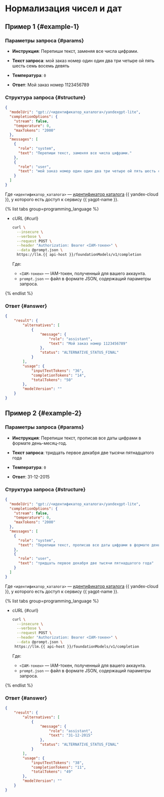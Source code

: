 # Нормализация чисел и дат

## Пример 1 {#example-1}

### Параметры запроса {#params}

* **Инструкция**: Перепиши текст, заменяя все числа цифрами.

* **Текст запроса**: мой заказ номер один один два три четыре ой пять шесть семь восемь девять

* **Температура**: `0`

* **Ответ**: Мой заказ номер 1123456789

### Структура запроса {#structure}

```json
{
  "modelUri": "gpt://<идентификатор_каталога>/yandexgpt-lite",
  "completionOptions": {
    "stream": false,
    "temperature": 0,
    "maxTokens": "2000"
  },
  "messages": [
    {
      "role": "system",
      "text": "Перепиши текст, заменяя все числа цифрами."
    },
    {
      "role": "user",
      "text": "мой заказ номер один один два три четыре ой пять шесть семь восемь девять"
    }
  ]
}
```

Где `<идентификатор_каталога>` — [идентификатор каталога](../../resource-manager/operations/folder/get-id.md) {{ yandex-cloud }}, у которого есть доступ к сервису {{ yagpt-name }}.

{% list tabs group=programming_language %}

- cURL {#curl}

    ```bash
    curl \
      --insecure \
      --verbose \
      --request POST \
      --header "Authorization: Bearer <IAM-токен>" \
      --data @prompt.json \
      https://llm.{{ api-host }}/foundationModels/v1/completion
    ```

	Где:

	* `<IAM-токен>` — IAM-токен, полученный для вашего аккаунта.
	* `prompt.json` — файл в формате JSON, содержащий параметры запроса.

{% endlist %}

### Ответ {#answer}

```json
{
    "result": {
        "alternatives": [
            {
                "message": {
                    "role": "assistant",
                    "text": "Мой заказ номер 1123456789"
                },
                "status": "ALTERNATIVE_STATUS_FINAL"
            }
        ],
        "usage": {
            "inputTextTokens": "36",
            "completionTokens": "14",
            "totalTokens": "50"
        },
        "modelVersion": ""
    }
}
```

## Пример 2 {#example-2}

### Параметры запроса {#params}

* **Инструкция**: Перепиши текст, прописав все даты цифрами в формате день-месяц-год.

* **Текст запроса**: тридцать первое декабря две тысячи пятнадцатого года

* **Температура**: `0`

* **Ответ**: 31-12-2015

### Структура запроса {#structure}

```json
{
  "modelUri": "gpt://<идентификатор_каталога>/yandexgpt-lite",
  "completionOptions": {
    "stream": false,
    "temperature": 0,
    "maxTokens": "2000"
  },
  "messages": [
    {
      "role": "system",
      "text": "Перепиши текст, прописав все даты цифрами в формате день-месяц-год."
    },
    {
      "role": "user",
      "text": "тридцать первое декабря две тысячи пятнадцатого года"
    }
  ]
}
```

Где `<идентификатор_каталога>` — [идентификатор каталога](../../resource-manager/operations/folder/get-id.md) {{ yandex-cloud }}, у которого есть доступ к сервису {{ yagpt-name }}.

{% list tabs group=programming_language %}

- cURL {#curl}

    ```bash
    curl \
      --insecure \
      --verbose \
      --request POST \
      --header "Authorization: Bearer <IAM-токен>" \
      --data @prompt.json \
     https://llm.{{ api-host }}/foundationModels/v1/completion
    ```

	Где:

	* `<IAM-токен>` — IAM-токен, полученный для вашего аккаунта.
	* `prompt.json` — файл в формате JSON, содержащий параметры запроса.

{% endlist %}

### Ответ {#answer}

```json
{
    "result": {
        "alternatives": [
            {
                "message": {
                    "role": "assistant",
                    "text": "31-12-2015"
                },
                "status": "ALTERNATIVE_STATUS_FINAL"
            }
        ],
        "usage": {
            "inputTextTokens": "38",
            "completionTokens": "11",
            "totalTokens": "49"
        },
        "modelVersion": ""
    }
}
```

